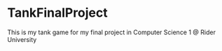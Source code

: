 # TankFinalProject
This is my tank game for my final project in Computer Science 1 @ Rider University 
